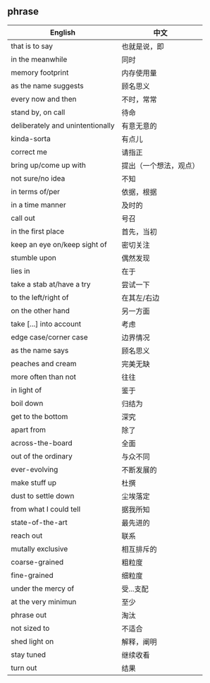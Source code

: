 



## phrase



| English                          | 中文                   |
| -------------------------------- | ---------------------- |
| that is to say                   | 也就是说，即           |
| in the meanwhile                 | 同时                   |
| memory footprint                 | 内存使用量             |
| as the name suggests             | 顾名思义               |
| every now and then               | 不时，常常             |
| stand by, on call                | 待命                   |
| deliberately and unintentionally | 有意无意的             |
| kinda-sorta                      | 有点儿                 |
| correct me                       | 请指正                 |
| bring up/come up with            | 提出（一个想法，观点） |
| not sure/no idea                 | 不知                   |
| in terms of/per                  | 依据，根据             |
| in a time manner                 | 及时的                 |
| call out                         | 号召                   |
| in the first place               | 首先，当初             |
| keep an eye on/keep sight of     | 密切关注               |
| stumble upon                     | 偶然发现               |
| lies in                          | 在于                   |
| take a stab at/have a try        | 尝试一下               |
| to the left/right of             | 在其左/右边            |
| on the other hand                | 另一方面               |
| take [...] into account          | 考虑                   |
| edge case/corner case            | 边界情况               |
| as the name says                 | 顾名思义               |
| peaches and cream                | 完美无缺               |
| more often than not              | 往往                   |
| in light of                      | 鉴于                   |
| boil down                        | 归结为                 |
| get to the bottom                | 深究                   |
| apart from                       | 除了                   |
| across-the-board                 | 全面                   |
| out of the ordinary              | 与众不同               |
| ever-evolving                    | 不断发展的             |
| make stuff up                    | 杜撰                   |
| dust to settle down              | 尘埃落定               |
| from what I could tell           | 据我所知               |
| state-of-the-art                 | 最先进的               |
| reach out                        | 联系                   |
| mutally exclusive                | 相互排斥的             |
| coarse-grained                   | 粗粒度                 |
| fine-grained                     | 细粒度                 |
| under the mercy of               | 受...支配              |
| at the very minimun              | 至少                   |
| phrase out                       | 淘汰                   |
| not sized to                     | 不适合                 |
| shed light on                    | 解释，阐明             |
| stay tuned                       | 继续收看               |
| turn out                         | 结果                   |

